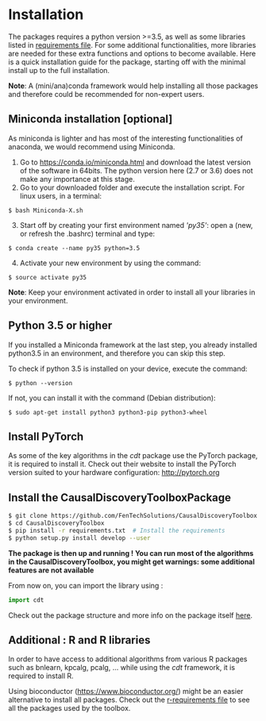 # Installation 

The packages requires a python version >=3.5, as well as some libraries listed in [requirements file](requirements.txt). For some additional functionalities, more libraries are needed for these extra functions and options to become available. Here is a quick installation guide for the package, starting off with the minimal install up to the full installation. 

**Note**: A (mini/ana)conda framework would help installing all those packages and therefore could be recommended for non-expert users. 

## Miniconda installation [optional]
As miniconda is lighter and has most of the interesting functionalities of anaconda, we would recommend using Miniconda. 
1. Go to https://conda.io/miniconda.html and download the latest version of the software in 64bits. The python version here (2.7 or 3.6) does not make any importance at this stage. 
2. Go to your downloaded folder and execute the installation script. For linux users, in a terminal: 
```
$ bash Miniconda-X.sh
```
3. Start off by creating your first environment named _'py35'_: open a (new, or refresh the .bashrc) terminal and type:
```
$ conda create --name py35 python=3.5
```
4. Activate your new environment by using the command:
```   
$ source activate py35
```
**Note**: Keep your environment activated in order to install all your libraries in your environment. 

## Python 3.5 or higher
If you installed a Miniconda framework at the last step, you already installed python3.5 in an environment, and therefore you can skip this step. 

To check if python 3.5 is installed on your device, execute the command: 
```	
$ python --version
```
If not, you can install it with the command (Debian distribution): 
```
$ sudo apt-get install python3 python3-pip python3-wheel
```
## Install PyTorch
As some of the key algorithms in the _cdt_ package use the PyTorch package, it is required to install it. 
Check out their website to install the PyTorch version suited to your hardware configuration: http://pytorch.org

## Install the CausalDiscoveryToolboxPackage
```sh
$ git clone https://github.com/FenTechSolutions/CausalDiscoveryToolbox.git  # Download the package 
$ cd CausalDiscoveryToolbox
$ pip install -r requirements.txt  # Install the requirements
$ python setup.py install develop --user
```
**The package is then up and running ! You can run most of the algorithms in the CausalDiscoveryToolbox, you might get warnings: some additional features are not available**

From now on, you can import the library using :
```python
import cdt
```
Check out the package structure and more info on the package itself [here](https://github.com/FenTechSolutions/CausalDiscoveryToolbox/blob/master/documentation.md).  

## Additional : R and R libraries
In order to have access to additional algorithms from various R packages such as bnlearn, kpcalg, pcalg, ... while using the _cdt_ framework, it is required to install R.

Using bioconductor (https://www.bioconductor.org/) might be an easier alternative to install all packages.
Check out the [r-requirements file](https://github.com/FenTechSolutions/CausalDiscoveryToolbox/blob/master/r_requirements.txt) to see all the packages used by the toolbox.

<!-- python>=3.5 -->

<!-- Install dependencies  -->
<!-- ```  -->
<!-- pip install -r requirements.txt -->
<!-- ``` -->

<!-- Get source code -->
<!-- ``` -->
<!-- git clone https://github.com/FenTechSolutions/CausalDiscoveryToolbox.git -->
<!-- ``` -->

<!-- Setup python package -->
<!-- ``` -->
<!-- python setup.py -->
<!-- or -->
<!-- python setup.py install develop --user -->
<!-- ``` -->
<!-- Extra : rpy2 -->
<!-- tensorflow-gpu or tensorflow -->
<!-- pytorch -->
